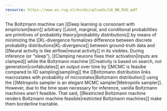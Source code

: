 ```yaml
---
resource: https://www.ai.rug.nl/minds/uploads/LN_NN_RUG.pdf
---
```


The Boltzmann machine can [[Deep learning is consonant with empiricism|learn]] arbitrary [[Joint, marginal, and conditional probabilities are primitives of probability theory|probability distributions]] by means of minimizing the [[KL-divergence formalizes difference between discrete probability distributions|KL-divergence]] between ground-truth data and [[Neural activity is like airflow|neural activity]] in its visibles. During inference (or "sleep"), [[Clamping neurons fixes their activation|inputs are clamped]] while the Boltzmann machine [[Creativity is based on search, not generation|confabulates]] an output over time by [[MCMC is feasibe compared to IID sampling|sampling]] the [[Boltzmann distribution links macrostates with probability of microstates|Boltzmann distribution]] using the [[Metropolis sampler is an elegant MCMC sampler|Metropolis sampler]]. However, due to the time span necessary for inference, vanilla Boltzmann machines aren't feasible. That said, [[Restricted Boltzmann machine renders Boltzmann machine feasible|restricted Boltzmann machines]] make them borderline tractable.
